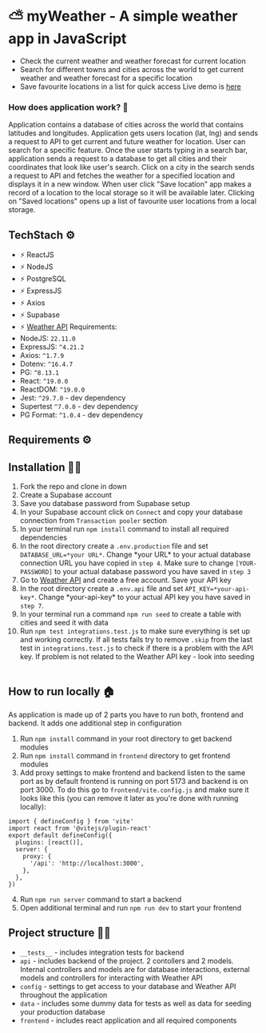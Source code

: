 # ⛅️ myWeather - A simple weather app in JavaScript
- Check the current weather and weather forecast for current location
- Search for different towns and cities across the world to get current weather and weather forecast for a specific location
- Save favourite locations in a list for quick access
Live demo is [here]()<br>

### How does application work? 🔧
Application contains a database of cities across the world that contains latitudes and longitudes. Application gets users location (lat, lng) and sends a request to API to get current and future weather for location. User can search for a specific feature. Once the user starts typing in a search bar, application sends a request to a database to get all cities and their coordinates that look like user's search. Click on a city in the search sends a request to API and fetches the weather for a specified location and displays it in a new window. When user click "Save location" app makes a record of a location to the local storage so it will be available later. Clicking on "Saved locations" opens up a list of favourite user locations from a local storage.<br>

## TechStach ⚙️
- ⚡ ReactJS
- ⚡ NodeJS
- ⚡ PostgreSQL
- ⚡ ExpressJS
- ⚡ Axios
- ⚡ Supabase
- ⚡ [Weather API](https://www.weatherapi.com)
Requirements:
- NodeJS: `22.11.0`
- ExpressJS: `^4.21.2`
- Axios: `^1.7.9`
- Dotenv: `^16.4.7`
- PG: `^8.13.1`
- React: `^19.0.0`
- ReactDOM: `^19.0.0`
- Jest: `^29.7.0` - dev dependency
- Supertest `^7.0.0` - dev dependency
- PG Format: `^1.0.4` - dev dependency

## Requirements ⚙️

## Installation 👨‍💻
1. Fork the repo and clone in down
2. Create a Supabase account
3. Save you database password from Supabase setup
4. In your Supabase account click on `Connect` and copy your database connection from `Transaction pooler` section
5. In your terminal run `npm install` command to install all required dependencies
6. In the root directory create a `.env.production` file and set `DATABASE_URL=*your URL*`. Change \*your URL\* to your actual database connection URL you have copied in `step 4`. Make sure to change `[YOUR-PASSWORD]` to your actual database password you have saved in `step 3`
7. Go to [Weather API](https://www.weatherapi.com) and create a free account. Save your API key
8. In the root directory create a `.env.api` file and set `API_KEY=*your-api-key*`. Change \*your-api-key\* to your actual API key you have saved in `step 7`.
9. In your terminal run a command `npm run seed` to create a table with cities and seed it with data
10. Run `npm test integrations.test.js` to make sure everything is set up and working correctly. If all tests fails try to remove `.skip` from the last test in `integrations.test.js` to check if there is a problem with the API key. If problem is not related to the Weather API key - look into seeding<br><br>

## How to run locally 🏠
As application is made up of 2 parts you have to run both, frontend and backend. It adds one additional step in configuration
1. Run `npm install` command in your root directory to get backend modules
2. Run `npm install` command in `frontend` directory to get frontend modules
3. Add proxy settings to make frontend and backend listen to the same port as by default frontend is running on port 5173 and backend is on port 3000. To do this go to `frontend/vite.config.js` and make sure it looks like this (you can remove it later as you're done with running locally):
```
import { defineConfig } from 'vite'
import react from '@vitejs/plugin-react'
export default defineConfig({
  plugins: [react()],
  server: {
    proxy: {
      '/api': 'http://localhost:3000',
    },
  },
})
```
4. Run `npm run server` command to start a backend
5. Open additional terminal and run `npm run dev` to start your frontend

## Project structure 👨‍💻
- `__tests__` - includes integration tests for backend
- `api` - includes backend of the project. 2 contollers and 2 models. Internal controllers and models are for database interactions, external models and controllers for interacting with Weather API
- `config` - settings to get access to your database and Weather API throughout the application
- `data` - includes some dummy data for tests as well as data for seeding your production database
- `frontend` - includes react application and all required components